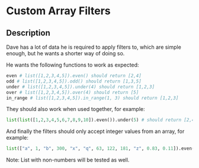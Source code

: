 # Custom Array Filters

## Description

Dave has a lot of data he is required to apply filters to, which are simple enough, but he wants a shorter way of doing so.

He wants the following functions to work as expected:

```python
even # list([1,2,3,4,5]).even() should return [2,4]
odd # list([1,2,3,4,5]).odd() should return [1,3,5]
under # list([1,2,3,4,5]).under(4) should return [1,2,3]
over # list([1,2,3,4,5]).over(4) should return [5]
in_range # list([1,2,3,4,5]).in_range(1, 3) should return [1,2,3]
```

They should also work when used together, for example:

```python
list(list([1,2,3,4,5,6,7,8,9,10]).even()).under(5) # should return [2,4]
```

And finally the filters should only accept integer values from an array, for example:

```python
list(["a", 1, "b", 300, "x", "q", 63, 122, 181, "z", 0.83, 0.11]).even() // should return [300, 122]
```

Note: List with non-numbers will be tested as well.
